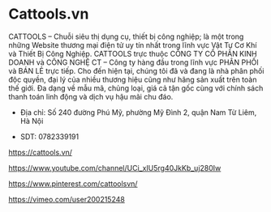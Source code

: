 # Cattools.vn

CATTOOLS – Chuỗi siêu thị dụng cụ, thiết bị công nghiệp; là một trong những Website thương mại điện tử uy tín nhất trong lĩnh vực Vật Tư Cơ Khí và Thiết Bị Công Nghiệp. CATTOOLS trực thuộc CÔNG TY CỔ PHẦN KINH DOANH và CÔNG NGHỆ CT – Công ty hàng đầu trong lĩnh vực PHÂN PHỐI và BÁN LẺ trực tiếp. Cho đến hiện tại, chúng tôi đã và đang là nhà phân phối độc quyền, đại lý của nhiều thương hiệu cũng như hãng sản xuất trên toàn thế giới. Đa dạng về mẫu mã, chủng loại, giá cả tận gốc cùng với chính sách thanh toán linh động và dịch vụ hậu mãi chu đáo.

- Địa chỉ: Số 240 đường Phú Mỹ, phường Mỹ Đình 2, quận Nam Từ Liêm, Hà Nội

- SDT: 0782339191

https://cattools.vn/

https://www.youtube.com/channel/UCi_xIU5rg40JkKb_uj280Iw

https://www.pinterest.com/cattoolsvn/

https://vimeo.com/user200215248
